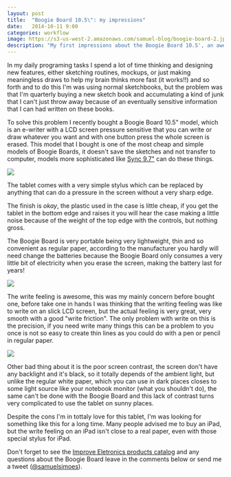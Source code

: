 ```yaml
---
layout: post
title:  "Boogie Board 10.5\": my impressions"
date:   2014-10-11 9:00
categories: workflow
image: https://s3-us-west-2.amazonaws.com/samuel-blog/boogie-board-2.jpg
description: "My first impressions about the Boogie Board 10.5', an awesome e-writer tablet!"
---
```


In my daily programing tasks I spend a lot of time thinking and designing new features, either sketching routines, mockups, or just making meaningless draws to help my brain thinks more fast (it works!!) and so forth and to do this I'm was using normal sketchbooks, but the problem was that I'm quarterly buying a new sketch book and accumulating a kind of junk that I can't just throw away because of an eventually sensitive information that I can had written on these books.

To solve this problem I recently bought a Boogie Board 10.5" model, which is an e-writer with a LCD screen pressure sensitive that you can write or draw whatever you want and with one button press the whole screen is erased. This model that I bought is one of the most cheap and simple models of Boogie Boards, it doesn't save the sketches and not transfer to computer, models more sophisticated like [Sync 9.7"](http://www.myboogieboard.com/products/boogie-board-sync-9.html) can do these things.

<div class="image-container">
  <a href="https://s3-us-west-2.amazonaws.com/samuel-blog/boogie-board-1.jpg" target="_blank">
    <img src="https://s3-us-west-2.amazonaws.com/samuel-blog/boogie-board-1.jpg" class="image-with-shadow half-image" />
  </a>
</div>

The tablet comes with a very simple stylus which can be replaced by anything that can do a pressure in the screen without a very sharp edge.

The finish is _okay_, the plastic used in the case is little cheap, if you get the tablet in the bottom edge and raises it you will hear the case making a little noise because of the weight of the top edge with the controls, but nothing gross.

The Boogie Board is very portable being very lightweight, thin and so convenient as regular paper, according to the manufacturer you hardly will need change the batteries because the Boogie Board only consumes a very little bit of electricity when you erase the screen, making the battery last for years!

<div class="image-container">
  <a href="https://s3-us-west-2.amazonaws.com/samuel-blog/boogie-board-3.jpg" target="_blank">
    <img src="https://s3-us-west-2.amazonaws.com/samuel-blog/boogie-board-3.jpg" class="half-image image-with-shadow">
  </a>
</div>

The write feeling is awesome, this was my mainly concern before bought one, before take one in hands I was thinking that the writing feeling was like to write on an slick LCD screen, but the actual feeling is very great, very smooth with a good "write friction". The only problem with write on this is the precision, if you need write many things this can be a problem to you once is not so easy to create thin lines as you could do with a pen or pencil in regular paper.

<div class="image-container">
  <a href="https://s3-us-west-2.amazonaws.com/samuel-blog/boogie-board-2.jpg" target="_blank">
    <img src="https://s3-us-west-2.amazonaws.com/samuel-blog/boogie-board-2.jpg" class="image-with-shadow half-image" />
  </a>
</div>

Other bad thing about it is the poor screen contrast, the screen don't have any backlight and it's black, so it totally depends of the ambient light, but unlike the regular white paper, which you can use in dark places closes to some light source like your notebook monitor (what you shouldn't do), the same can't be done with the Boogie Board and this lack of contrast turns very complicated to use the tablet on sunny places.

Despite the cons I'm in tottaly love for this tablet, I'm was looking for something like this for a long time. Many people advised me to buy an iPad, but the write feeling on an iPad isn't close to a real paper, even with those special stylus for iPad.

Don't forget to see the [Improve Eletronics products catalog](http://www.myboogieboard.com/) and any questions about the Boogie Board leave in the comments below or send me a tweet ([@samuelsimoes](http://twitter.com/samuelsimoes)).
